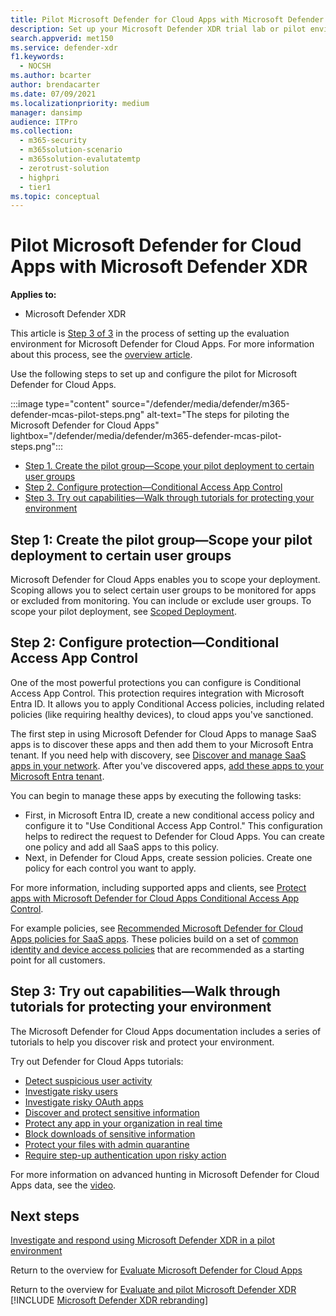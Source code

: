 ```yaml
---
title: Pilot Microsoft Defender for Cloud Apps with Microsoft Defender XDR
description: Set up your Microsoft Defender XDR trial lab or pilot environment to test and experience the security solution designed to protect devices, identity, data, and applications.
search.appverid: met150
ms.service: defender-xdr
f1.keywords: 
  - NOCSH
ms.author: bcarter
author: brendacarter
ms.date: 07/09/2021
ms.localizationpriority: medium
manager: dansimp
audience: ITPro
ms.collection: 
  - m365-security
  - m365solution-scenario
  - m365solution-evalutatemtp
  - zerotrust-solution
  - highpri
  - tier1
ms.topic: conceptual
---
```


# Pilot Microsoft Defender for Cloud Apps with Microsoft Defender XDR


**Applies to:**
- Microsoft Defender XDR

This article is [Step 3 of 3](eval-defender-mcas-overview.md) in the process of setting up the evaluation environment for Microsoft Defender for Cloud Apps. For more information about this process, see the [overview article](eval-defender-mcas-overview.md).

Use the following steps to set up and configure the pilot for Microsoft Defender for Cloud Apps.


:::image type="content" source="/defender/media/defender/m365-defender-mcas-pilot-steps.png" alt-text="The steps for piloting the Microsoft Defender for Cloud Apps" lightbox="/defender/media/defender/m365-defender-mcas-pilot-steps.png":::
- [Step 1. Create the pilot group—Scope your pilot deployment to certain user groups](#step-1-create-the-pilot-groupscope-your-pilot-deployment-to-certain-user-groups)
- [Step 2. Configure protection—Conditional Access App Control](#step-2-configure-protectionconditional-access-app-control)
- [Step 3. Try out capabilities—Walk through tutorials for protecting your environment](#step-3-try-out-capabilitieswalk-through-tutorials-for-protecting-your-environment) 

## Step 1: Create the pilot group—Scope your pilot deployment to certain user groups

Microsoft Defender for Cloud Apps enables you to scope your deployment. Scoping allows you to select certain user groups to be monitored for apps or excluded from monitoring. You can include or exclude user groups. To scope your pilot deployment, see [Scoped Deployment](/cloud-app-security/scoped-deployment).


## Step 2: Configure protection—Conditional Access App Control

One of the most powerful protections you can configure is Conditional Access App Control. This protection requires integration with Microsoft Entra ID. It allows you to apply Conditional Access policies, including related policies (like requiring healthy devices), to cloud apps you've sanctioned. 

The first step in using Microsoft Defender for Cloud Apps to manage SaaS apps is to discover these apps and then add them to your Microsoft Entra tenant. If you need help with discovery, see [Discover and manage SaaS apps in your network](/cloud-app-security/tutorial-shadow-it). After you've discovered apps, [add these apps to your Microsoft Entra tenant](/azure/active-directory/manage-apps/add-application-portal).

You can begin to manage these apps by executing the following tasks:

- First, in Microsoft Entra ID, create a new conditional access policy and configure it to "Use Conditional Access App Control." This configuration helps to redirect the request to Defender for Cloud Apps. You can create one policy and add all SaaS apps to this policy.
- Next, in Defender for Cloud Apps, create session policies. Create one policy for each control you want to apply.

For more information, including supported apps and clients, see [Protect apps with Microsoft Defender for Cloud Apps Conditional Access App Control](/cloud-app-security/proxy-intro-aad). 

For example policies, see [Recommended Microsoft Defender for Cloud Apps policies for SaaS apps](../office-365-security/zero-trust-identity-device-access-policies-mcas-saas.md). These policies build on a set of [common identity and device access policies](../office-365-security/zero-trust-identity-device-access-policies-overview.md) that are recommended as a starting point for all customers. 

## Step 3: Try out capabilities—Walk through tutorials for protecting your environment 

The Microsoft Defender for Cloud Apps documentation includes a series of tutorials to help you discover risk and protect your environment. 

Try out Defender for Cloud Apps tutorials:

- [Detect suspicious user activity](/cloud-app-security/tutorial-suspicious-activity)
- [Investigate risky users](/cloud-app-security/tutorial-ueba)
- [Investigate risky OAuth apps](/cloud-app-security/investigate-risky-oauth)
- [Discover and protect sensitive information](/cloud-app-security/tutorial-dlp)
- [Protect any app in your organization in real time](/cloud-app-security/tutorial-proxy)
- [Block downloads of sensitive information](/cloud-app-security/use-case-proxy-block-session-aad)
- [Protect your files with admin quarantine](/cloud-app-security/use-case-admin-quarantine)
- [Require step-up authentication upon risky action](/cloud-app-security/tutorial-step-up-authentication)

For more information on advanced hunting in Microsoft Defender for Cloud Apps data, see the [video](https://www.microsoft.com/en-us/videoplayer/embed/RWFISa).

## Next steps

[Investigate and respond using Microsoft Defender XDR in a pilot environment](eval-defender-investigate-respond.md)

Return to the overview for [Evaluate Microsoft Defender for Cloud Apps](eval-defender-mcas-overview.md)

Return to the overview for [Evaluate and pilot Microsoft Defender XDR](eval-overview.md)
[!INCLUDE [Microsoft Defender XDR rebranding](../includes/defender-m3d-techcommunity.md)]
